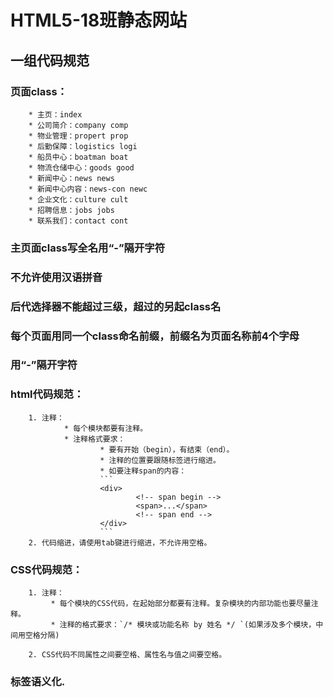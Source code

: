 # HTML5-18班静态网站

## 一组代码规范

### 页面class：

        * 主页：index 
        * 公司简介：company comp
        * 物业管理：propert prop
        * 后勤保障：logistics logi
        * 船员中心：boatman boat
        * 物流仓储中心：goods good
        * 新闻中心：news news
        * 新闻中心内容：news-con newc
        * 企业文化：culture cult
        * 招聘信息：jobs jobs
        * 联系我们：contact cont

### 主页面class写全名用“-”隔开字符
### 不允许使用汉语拼音
### 后代选择器不能超过三级，超过的另起class名
### 每个页面用同一个class命名前缀，前缀名为页面名称前4个字母
### 用“-”隔开字符
### html代码规范：

        1. 注释：
                * 每个模块都要有注释。
                * 注释格式要求：
                        * 要有开始（begin），有结束（end）。
                        * 注释的位置要跟随标签进行缩进。
                        * 如要注释span的内容：
                        ```
                        <div>
                                <!-- span begin -->
                                <span>...</span>
                                <!-- span end -->
                        </div>
                        ```
        2. 代码缩进，请使用tab键进行缩进，不允许用空格。

### CSS代码规范：

        1. 注释：
             * 每个模块的CSS代码，在起始部分都要有注释。复杂模块的内部功能也要尽量注释。
             * 注释的格式要求：`/* 模块或功能名称 by 姓名 */ `(如果涉及多个模块，中间用空格分隔)

        2. CSS代码不同属性之间要空格、属性名与值之间要空格。
### 标签语义化.
